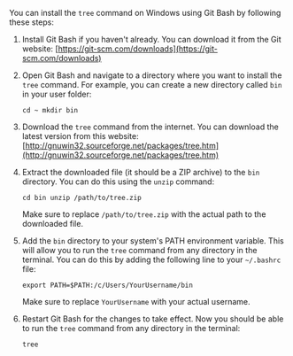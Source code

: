 You can install the `tree` command on Windows using Git Bash by following these steps:

1.  Install Git Bash if you haven't already. You can download it from the Git website: [https://git-scm.com/downloads](https://git-scm.com/downloads)
    
2.  Open Git Bash and navigate to a directory where you want to install the `tree` command. For example, you can create a new directory called `bin` in your user folder:

	`cd ~ mkdir bin`

3.  Download the `tree` command from the internet. You can download the latest version from this website: [http://gnuwin32.sourceforge.net/packages/tree.htm](http://gnuwin32.sourceforge.net/packages/tree.htm)
    
4.  Extract the downloaded file (it should be a ZIP archive) to the `bin` directory. You can do this using the `unzip` command:
    

	`cd bin unzip /path/to/tree.zip`

	Make sure to replace `/path/to/tree.zip` with the actual path to the downloaded file.

5.  Add the `bin` directory to your system's PATH environment variable. This will allow you to run the `tree` command from any directory in the terminal. You can do this by adding the following line to your `~/.bashrc` file:

	`export PATH=$PATH:/c/Users/YourUsername/bin`

	Make sure to replace `YourUsername` with your actual username.

6.  Restart Git Bash for the changes to take effect. Now you should be able to run the `tree` command from any directory in the terminal:

	`tree`
